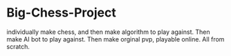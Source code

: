 # Big-Chess-Project
individually make chess, and then make algorithm to play against. Then make AI bot to play against. Then make orginal pvp, playable online. All from scratch.

